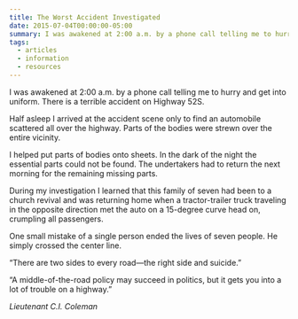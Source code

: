 ```yaml
---
title: The Worst Accident Investigated
date: 2015-07-04T00:00:00-05:00
summary: I was awakened at 2:00 a.m. by a phone call telling me to hurry and get into uniform. There is a terrible accident on Highway 52S. Half asleep I arrived at the accident scene...
tags:
  - articles
  - information
  - resources
---
```

I was awakened at 2:00 a.m. by a phone call telling me to hurry and get into uniform. There is a terrible accident on Highway 52S.

Half asleep I arrived at the accident scene only to find an automobile scattered all over the highway. Parts of the bodies were strewn over the entire vicinity.

I helped put parts of bodies onto sheets. In the dark of the night the essential parts could not be found. The undertakers had to return the next morning for the remaining missing parts.

During my investigation I learned that this family of seven had been to a church revival and was returning home when a tractor-trailer truck traveling in the opposite direction met the auto on a 15-degree curve head on, crumpling all passengers.

One small mistake of a single person ended the lives of seven people. He simply crossed the center line.

&ldquo;There are two sides to every road&mdash;the right side and suicide.&rdquo;

&ldquo;A middle-of-the-road policy may succeed in politics, but it gets you into a lot of trouble on a highway.&rdquo;

*Lieutenant C.I. Coleman*
